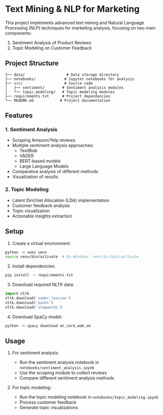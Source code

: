 # Text Mining & NLP for Marketing

This project implements advanced text mining and Natural Language Processing (NLP) techniques for marketing analysis, focusing on two main components:

1. Sentiment Analysis of Product Reviews
2. Topic Modeling on Customer Feedback

## Project Structure

```
├── data/                   # Data storage directory
├── notebooks/             # Jupyter notebooks for analysis
├── src/                   # Source code
│   ├── sentiment/        # Sentiment analysis modules
│   └── topic_modeling/   # Topic modeling modules
├── requirements.txt      # Project dependencies
└── README.md            # Project documentation
```

## Features

### 1. Sentiment Analysis
- Scraping Amazon/Yelp reviews
- Multiple sentiment analysis approaches:
  - TextBlob
  - VADER
  - BERT-based models
  - Large Language Models
- Comparative analysis of different methods
- Visualization of results

### 2. Topic Modeling
- Latent Dirichlet Allocation (LDA) implementation
- Customer feedback analysis
- Topic visualization
- Actionable insights extraction

## Setup

1. Create a virtual environment:
```bash
python -m venv venv
source venv/bin/activate  # On Windows: venv\Scripts\activate
```

2. Install dependencies:
```bash
pip install -r requirements.txt
```

3. Download required NLTK data:
```python
import nltk
nltk.download('vader_lexicon')
nltk.download('punkt')
nltk.download('stopwords')
```

4. Download SpaCy model:
```bash
python -m spacy download en_core_web_sm
```

## Usage

1. For sentiment analysis:
   - Run the sentiment analysis notebook in `notebooks/sentiment_analysis.ipynb`
   - Use the scraping module to collect reviews
   - Compare different sentiment analysis methods

2. For topic modeling:
   - Run the topic modeling notebook in `notebooks/topic_modeling.ipynb`
   - Process customer feedback
   - Generate topic visualizations
